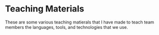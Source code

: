 # Teaching Materials

These are some various teaching matierals that I have made to teach team members the languages, tools, and technologies that we use.